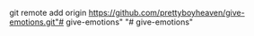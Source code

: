 git remote add origin https://github.com/prettyboyheaven/give-emotions.git"# give-emotions"
"# give-emotions" 
